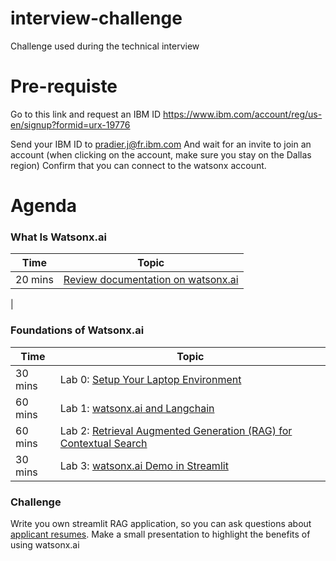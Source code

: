 # interview-challenge
Challenge used during the technical interview

# Pre-requiste 
Go to this link and request an IBM ID
https://www.ibm.com/account/reg/us-en/signup?formid=urx-19776

Send your IBM ID to [pradier.j@fr.ibm.com](mailto:pradier.j@fr.ibm.com)
And wait for an invite to join an account (when clicking on the account, make sure you stay on the Dallas region)
Confirm that you can connect to the watsonx account.

# Agenda
### What Is Watsonx.ai
| **Time**        | **Topic** |
|-----------------|-------------------|
| 20 mins  | [Review documentation on watsonx.ai](https://www.ibm.com/products/watsonx-ai) | 
|
### Foundations of Watsonx.ai
| **Time**        | **Topic** |
|-----------------|-------------------|
| 30 mins  | Lab 0: [Setup Your Laptop Environment](./lab-0-laptop-environment-setup)|  
| 60 mins  | Lab 1: [watsonx.ai and Langchain](./lab-1-watsonxai-and-langchain) | 
| 60 mins  | Lab 2: [Retrieval Augmented Generation (RAG) for Contextual Search](./lab-2-retrieval-augumented-generation) |
| 30 mins  | Lab 3: [watsonx.ai Demo in Streamlit](./lab-3-watsonnxai-demo-with-streamlit) | 
### Challenge
Write you own streamlit RAG application, so you can ask questions about [applicant resumes](./ResumeDataset_Reference.csv).
Make a small presentation to highlight the benefits of using watsonx.ai





